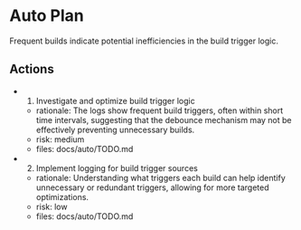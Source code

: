 # Auto Plan

Frequent builds indicate potential inefficiencies in the build trigger logic.

## Actions
- 1. Investigate and optimize build trigger logic
  - rationale: The logs show frequent build triggers, often within short time intervals, suggesting that the debounce mechanism may not be effectively preventing unnecessary builds.
  - risk: medium
  - files: docs/auto/TODO.md
- 2. Implement logging for build trigger sources
  - rationale: Understanding what triggers each build can help identify unnecessary or redundant triggers, allowing for more targeted optimizations.
  - risk: low
  - files: docs/auto/TODO.md